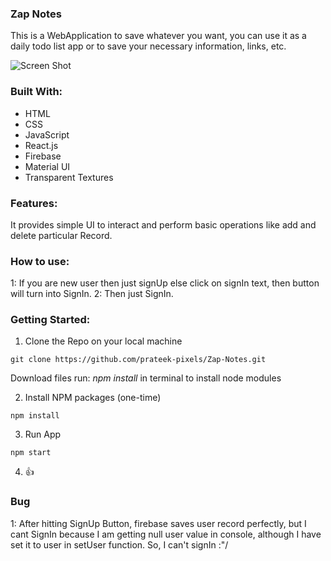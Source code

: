 ### Zap Notes
This is a WebApplication to save whatever you want, you can use it as a daily todo list app or to save your necessary information, links, etc.

![Screen Shot](https://ibb.co/smgZ8F6)


### Built With:
* HTML
* CSS
* JavaScript
* React.js
* Firebase
* Material UI
* Transparent Textures

### Features:
It provides simple UI to interact and perform basic operations like add and delete particular Record.

### How to use:
1: If you are new user then just signUp
else click on signIn text, then button will turn into SignIn.
2: Then just SignIn.

### Getting Started:

1. Clone the Repo on your local machine 
```
git clone https://github.com/prateek-pixels/Zap-Notes.git
```
Download files
run: *npm install* in terminal to install node modules

2. Install NPM packages (one-time)
```
npm install
```

3. Run App
```
npm start
```

4. 👍

### Bug
1: After hitting SignUp Button, firebase saves user record perfectly, 
but I cant SignIn because I am getting null user value in console, although I have set it to user in setUser function.
So, I can't signIn :"/

